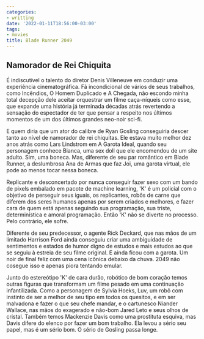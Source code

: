 ```yaml
---
categories:
- writting
date: '2022-01-11T18:56:00-03:00'
tags:
- movies
title: Blade Runner 2049
---
```


## Namorador de Rei Chiquita

É indiscutível o talento do diretor Denis Villeneuve em conduzir uma experiência cinematográfica. Fã incondicional de vários de seus trabalhos, como Incêndios, O Homem Duplicado e A Chegada, não escondo minha total decepção dele aceitar orquestrar um filme caça-níqueis como esse, que expande uma história já terminada décadas atrás revertendo a sensação do espectador de ter que pensar a respeito nos últimos momentos de um dos últimos grandes neo-noir sci-fi.

E quem diria que um ator do calibre de Ryan Gosling conseguiria descer tanto ao nível de namorador de rei chiquitas. Ele estava muito melhor dez anos atrás como Lars Lindstrom em A Garota Ideal, quando seu personagem conhece Bianca, uma sex doll que ele encomendou de um site adulto. Sim, uma boneca. Mas, diferente de seu par romântico em Blade Runner, a deslumbrosa Ana de Armas que faz Joi, uma garota virtual, ele pode ao menos tocar nessa boneca.

Replicante e desconcertado por nunca conseguir fazer sexo com um bando de pixels embalado em pacote de machine learning, 'K' é um policial com o objetivo de perseguir seus iguais, os replicantes, robôs de carne que diferem dos seres humanos apenas por serem criados e melhores, e fazer cara de quem está apenas seguindo sua programação, sua triste, determinística e amoral programação. Então 'K' não se diverte no processo. Pelo contrário, ele sofre.

Diferente de seu predecessor, o agente Rick Deckard, que nas mãos de um limitado Harrison Ford ainda conseguiu criar uma ambiguidade de sentimentos e estados de humor digno de estudos e mais estudos ao que se seguiu à estreia de seu filme original. E ainda ficou com a garota. Um noir de final feliz com uma cena icônica debaixo da chuva. 2049 não cosegue isso e apenas piora tentando emular.

Junto do estereótipo 'K' de cara durão, robótico de bom coração temos outras figuras que transformam um filme pesado em uma continuação infantilizada. Como a personagem de Sylvia Hoeks, Luv, um robô com instinto de ser a melhor de seu tipo em todos os quesitos, e em ser malvadona e fazer o que seu chefe mandar, e o cartunesco Niander Wallace, nas mãos do exagerado e não-bom Jared Leto e seus olhos de cristal. Também temos Mackenzie Davis como uma prostituta esquiva, mas Davis difere do elenco por fazer um bom trabalho. Ela levou a sério seu papel, mas é um sério bom. O sério de Gosling passa longe.

